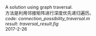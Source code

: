 A solution using graph traversal.  
方法是利用邻接矩阵进行深度优先递归遍历。  
*code: connection_possibility_traversal.m  
result: traversal_result.fig*  
2017-2-26
